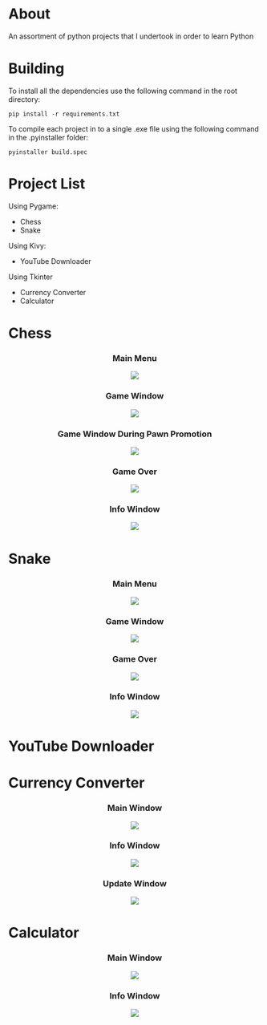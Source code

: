 # About
An assortment of python projects that I undertook in order to learn Python

# Building
To install all the dependencies use the following command in the root directory:
```commandline
pip install -r requirements.txt
```
To compile each project in to a single .exe file using the following command in the .pyinstaller folder:
```commandline
pyinstaller build.spec
```

# Project List
Using Pygame:
  * Chess
  * Snake

Using Kivy:
  * YouTube Downloader

Using Tkinter
  * Currency Converter
  * Calculator

# Chess
<h3 align="center"> Main Menu </h3>
<p align="center"> <img src="chess/screenshots/main menu.png"> </p>
<h3 align="center"> Game Window </h3>
<p align="center"> <img src="chess/screenshots/game window.png"> </p>
<h3 align="center"> Game Window During Pawn Promotion </h3>
<p align="center"> <img src="chess/screenshots/game window pawn promotion.png"> </p>
<h3 align="center"> Game Over </h3>
<p align="center"> <img src="chess/screenshots/game over.png"> </p>
<h3 align="center"> Info Window </h3>
<p align="center"> <img src="chess/screenshots/info window.png"> </p>

# Snake
<h3 align="center"> Main Menu </h3>
<p align="center"> <img src="snake/screenshots/main menu.png"> </p>
<h3 align="center"> Game Window </h3>
<p align="center"> <img src="snake/screenshots/game window.png"> </p>
<h3 align="center"> Game Over </h3>
<p align="center"> <img src="snake/screenshots/game over.png"> </p>
<h3 align="center"> Info Window </h3>
<p align="center"> <img src="snake/screenshots/info window.png"> </p>

# YouTube Downloader

# Currency Converter
<h3 align="center"> Main Window </h3>
<p align="center"> <img src="currency converter/screenshots/main window.png"> </p>
<h3 align="center"> Info Window </h3>
<p align="center"> <img src="currency converter/screenshots/info window.png"> </p>
<h3 align="center"> Update Window </h3>
<p align="center"> <img src="currency converter/screenshots/update window.png"> </p>

# Calculator
<h3 align="center"> Main Window </h3>
<p align="center"> <img src="calculator/screenshots/main window.png"> </p>
<h3 align="center"> Info Window </h3>
<p align="center"> <img src="calculator/screenshots/info window.png"> </p>
